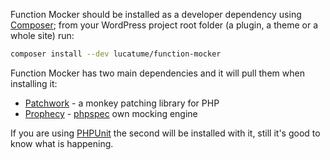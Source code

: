 Function Mocker should be installed as a developer dependency using [Composer](https://getcomposer.org/); from your WordPress project root folder (a plugin, a theme or a whole site) run:

```bash
composer install --dev lucatume/function-mocker
```

Function Mocker has two main dependencies and it will pull them when installing it:

* [Patchwork][0186-0001] - a monkey patching library for PHP
* [Prophecy][0186-0002] - [phpspec][0186-0003] own mocking engine

If you are using [PHPUnit](https://phpunit.de/ "PHPUnit – The PHP Testing Framework") the second will be installed with it, still it's good to know what is happening.

[0186-0001]: http://patchwork2.org/
[0186-0002]: https://github.com/phpspec/prophecy
[0186-0003]: http://www.phpspec.net/en/stable/

